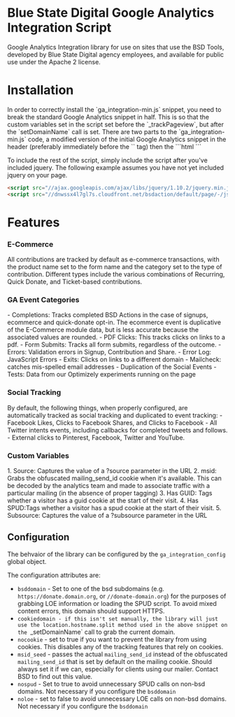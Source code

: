 Blue State Digital Google Analytics Integration Script
================================

Google Analytics Integration library for use on sites that use the BSD Tools, developed by Blue State Digital agency employees, and available for public use under the Apache 2 license. 

<h1>Installation</h1>
In order to correctly install the `ga_integration-min.js` snippet, you need to break the standard Google Analytics snippet in half. This is so that the custom variables set in the script set before the `_trackPageview`, but after the `setDomainName` call is set. 
There are two parts to the `ga_integration-min.js` code, a modified version of the initial Google Analytics snippet in the header (preferably immediately before the `</head>` tag) then the 
```html
<!-- START Google Analytics -->
<script type="text/javascript">
var ga_integration_config = {
    bsddomain: '//donate.yourdomain.com',
    msid_seed: 'abcd123'
}
var _gaq=[["_setAccount","<!--place id here-->"],["_setDomainName",location.hostname.split(".").slice(-2).join(".")]];
_gaq.push(function(){function b(a){return(RegExp("(?:^|; )"+a+"=([^;]*)").exec(document.cookie)||[]).pop()}var a=function(){var a={};location.href.replace(/[?&]+([^=&]+)=([^&]*)/gi,function(b,e,f){a[e]=f});return a}();_gaq.push(["_setSiteSpeedSampleRate",10],["_setAllowAnchor",!0],["_setAllowLinker",!0]);a.source&&_gaq.push(["_setCustomVar",1,"Source",a.source,2]);a.subsource&&_gaq.push(["_setCustomVar",5,"Subsource",a.subsource,2]);b("msid")&&(a=ga_integration_config.msid_seed?""+(parseInt(b("msid"),
16)^ga_integration_config.msid_seed):b("msid"),_gaq.push(["_setCustomVar",2,"msid",a,2]));_gaq.push(["_setCustomVar",3,"Has GUID",""+!!b("guid"),2]);_gaq.push(["_setCustomVar",4,"Has Spud",""+!!b("spud"),2])});_gaq.push(["_trackPageview"]);(function(b,a){var c=b.createElement(a),d=b.getElementsByTagName(a)[0];c.async=1;c.src=("https:"==location.protocol?"//ssl":"//www")+".google-analytics.com/ga.js";d.parentNode.insertBefore(c,d)})(document,"script");
</script>
<!-- END Google Analytics -->
```


To include the rest of the script, simply include the script after you've included jquery. The following example assumes you have not yet included jquery on your page.
```html
<script src="//ajax.googleapis.com/ajax/libs/jquery/1.10.2/jquery.min.js"></script>
<script src="//dnwssx4l7gl7s.cloudfront.net/bsdaction/default/page/-/js/analytics/ga_integration-min.js"></script>
```

<h1>Features</h1>

<h3>E-Commerce</h3>
All contributions are tracked by default as e-commerce transactions, with the product name set to the form name and the category set to the type of contribution. Different types include the various combinations of Recurring, Quick Donate, and Ticket-based contributions. 

<h3>GA Event Categories</h3>
- Completions: Tracks completed BSD Actions in the case of signups, ecommerce and quick-donate opt-in. The ecommerce event is duplicative of the E-Commerce module data, but is less accurate because the associated values are rounded.
- PDF Clicks: This tracks clicks on links to a pdf.
- Form Submits: Tracks all form submits, regardless of the outcome.
- Errors: Validation errors in Signup, Contribution and Share.
- Error Log: JavaScript Errors
- Exits: Clicks on links to a different domain
- Mailcheck: catches mis-spelled email addresses
- Duplication of the Social Events
- Tests: Data from our Optimizely experiments running on the page


<h3>Social Tracking</h3>
By default, the following things, when properly configured, are automatically tracked as social tracking and duplicated to event tracking:
- Facebook Likes, Clicks to Facebook Shares, and Clicks to Facebook
- All Twitter intents events, including callbacks for completed tweets and follows. 
- External clicks to Pinterest, Facebook, Twitter and YouTube. 

<h3>Custom Variables</h3>
1. Source: Captures the value of a ?source parameter in the URL
2. msid: Grabs the obfuscated mailing_send_id cookie when it's available. This can be decoded by the analytics team and made to associate traffic with a particular mailing (in the absence of proper tagging)
3. Has GUID: Tags whether a visitor has a guid cookie at the start of their visit. 
4. Has SPUD:Tags whether a visitor has a spud cookie at the start of their visit. 
5. Subsource: Captures the value of a ?subsource parameter in the URL


<h2>Configuration</h2>

The behvaior of the library can be configured by the `ga_integration_config` global object.

The configuration attributes are:

 - `bsddomain` - Set to one of the bsd subdomains (e.g. `https://donate.domain.org`, or `//donate-domain.org`) for the purposes of grabbing LOE information or loading the SPUD script. To avoid mixed content errors, this domain should support HTTPS.
 - `cookiedomain - if this isn't set manually, the library will just use the location.hostname.split method used in the above snippet on the `_setDomainName` call to grab the current domain.
 - `nocookie` - set to true if you want to prevent the library from using cookies. This disables any of the tracking features that rely on cookies. 
 - `msid_seed` - passes the actual `mailing_send_id` instead of the obfuscated `mailing_send_id` that is set by default on the mailing cookie. Should always set it if we can, especially for clients using our mailer. Contact BSD to find out this value. 
 - `nospud` - Set to true to avoid unnecessary SPUD calls on non-bsd domains. Not necessary if you configure the `bsddomain`
 - `noloe` - set to false to avoid unnecessary LOE calls on non-bsd domains. Not necessary if you configure the `bsddomain`
